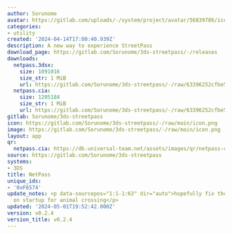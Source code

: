 ```yaml
---
author: Sorunome
avatar: https://gitlab.com/uploads/-/system/project/avatar/56839786/icon.png
categories:
- utility
created: '2024-04-14T17:00:40.939Z'
description: A new way to experience StreetPass
download_page: https://gitlab.com/Sorunome/3ds-streetpass/-/releases
downloads:
  netpass.3dsx:
    size: 1091016
    size_str: 1 MiB
    url: https://gitlab.com/Sorunome/3ds-streetpass/-/raw/63396252cfbe572a220eeec794062b9c16772c63/netpass.3dsx?inline=false
  netpass.cia:
    size: 1205184
    size_str: 1 MiB
    url: https://gitlab.com/Sorunome/3ds-streetpass/-/raw/63396252cfbe572a220eeec794062b9c16772c63/netpass.cia?inline=false
gitlab: Sorunome/3ds-streetpass
icon: https://gitlab.com/Sorunome/3ds-streetpass/-/raw/main/icon.png
image: https://gitlab.com/Sorunome/3ds-streetpass/-/raw/main/icon.png
layout: app
qr:
  netpass.cia: https://db.universal-team.net/assets/images/qr/netpass-cia.png
source: https://gitlab.com/Sorunome/3ds-streetpass
systems:
- 3DS
title: NetPass
unique_ids:
- '0xF6574'
update_notes: <p data-sourcepos="1:1-1:63" dir="auto">hopefully fix the random crashes
  on startup for animal crossing</p>
updated: '2024-05-01T19:52:42.000Z'
version: v0.2.4
version_title: v0.2.4
---
```

